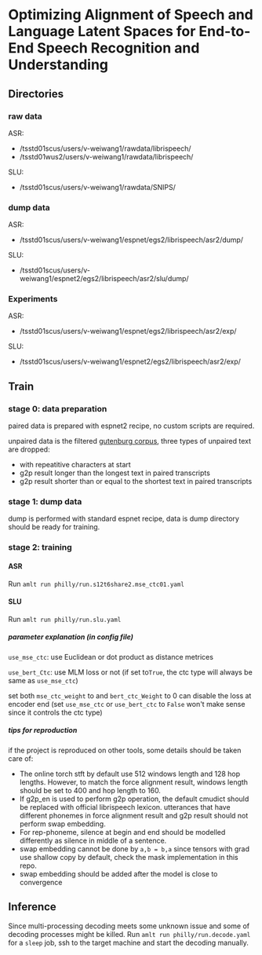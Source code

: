 ​	

# Optimizing Alignment of Speech and Language Latent Spaces for End-to-End Speech Recognition and Understanding

## Directories

### raw data

ASR: 

- /tsstd01scus/users/v-weiwang1/rawdata/librispeech/
-  /tsstd01wus2/users/v-weiwang1/rawdata/librispeech/

SLU: 

- /tsstd01scus/users/v-weiwang1/rawdata/SNIPS/

### dump data

ASR: 

- /tsstd01scus/users/v-weiwang1/espnet/egs2/librispeech/asr2/dump/

SLU: 

- /tsstd01scus/users/v-weiwang1/espnet2/egs2/librispeech/asr2/slu/dump/

### Experiments

ASR: 

- /tsstd01scus/users/v-weiwang1/espnet/egs2/librispeech/asr2/exp/

SLU: 

- /tsstd01scus/users/v-weiwang1/espnet2/egs2/librispeech/asr2/exp/

## Train

### stage 0: data preparation

paired data is prepared with espnet2 recipe, no custom scripts are required. 

unpaired data is the filtered [gutenburg corpus](https://www.openslr.org/resources/12/original-books.tar.gz), three types of unpaired text are dropped:

- with repeatitive characters at start
- g2p result longer than the longest text in paired transcripts
- g2p result shorter than or equal to the shortest text in paired transcripts 

### stage 1: dump data

dump is performed with standard espnet recipe, data is dump directory should be ready for training.

### stage 2: training

#### ASR

Run `amlt run philly/run.s12t6share2.mse_ctc01.yaml` 

#### SLU
Run `amlt run philly/run.slu.yaml`

##### parameter explanation (in config file)

`use_mse_ctc`: use Euclidean or dot product as distance metrices

`use_bert_Ctc`: use MLM loss or not (if set to`True`, the ctc type will always be same as `use_mse_ctc`)

set both `mse_ctc_weight` to and `bert_ctc_Weight` to 0 can disable the loss at encoder end (set `use_mse_ctc` or `use_bert_ctc`  to `False` won't make sense since it controls the ctc type)

##### tips for reproduction

if the project is reproduced on other tools, some details should be taken care of:

- The online torch stft by default use 512 windows length and 128 hop lengths. However, to match the force alignment result, windows length should be set to 400 and hop length to 160.
- If g2p_en is used to perform g2p operation, the default cmudict should be replaced with official librispeech lexicon. utterances that have different phonemes in force alignment result and g2p result should not perform swap embedding.
- For rep-phoneme, silence at begin and end should be modelled differently as silence in middle of a sentence.
- swap embedding cannot be done by `a,b = b,a` since tensors with grad use shallow copy by default, check the mask implementation in this repo.
- swap embedding should be added after the model is close to convergence

## Inference

Since multi-processing decoding meets some unknown issue and some of decoding processes might be killed. Run ```amlt run philly/run.decode.yaml``` for a `sleep` job, ssh to the target machine and start the decoding manually.



